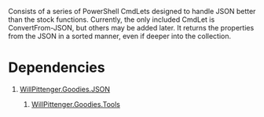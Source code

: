 ﻿Consists of a series of PowerShell CmdLets designed to handle JSON better than the stock functions.  Currently, the only included CmdLet is ConvertFrom-JSON, but others may be added later.  It returns the properties from the JSON in a sorted manner, even if deeper into the collection.

# Dependencies

1. [WillPittenger.Goodies.JSON](https://www.nuget.org/packages/WillPittenger.Goodies.JSON/)

	1. [WillPittenger.Goodies.Tools](https://www.nuget.org/packages/WillPittenger.Goodies.Tools/)